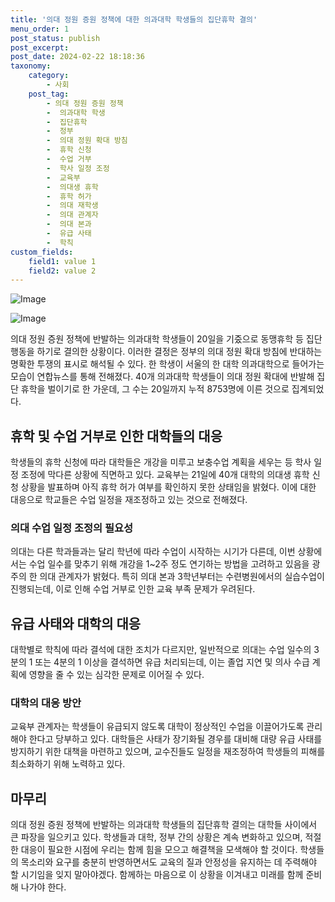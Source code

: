 ```yaml
---
title: '의대 정원 증원 정책에 대한 의과대학 학생들의 집단휴학 결의'
menu_order: 1
post_status: publish
post_excerpt: 
post_date: 2024-02-22 18:18:36
taxonomy:
    category:
        - 사회
    post_tag:
        - 의대 정원 증원 정책
        -  의과대학 학생
        -  집단휴학
        -  정부
        -  의대 정원 확대 방침
        -  휴학 신청
        -  수업 거부
        -  학사 일정 조정
        -  교육부
        -  의대생 휴학
        -  휴학 허가
        -  의대 재학생
        -  의대 관계자
        -  의대 본과
        -  유급 사태
        -  학칙
custom_fields:
    field1: value 1
    field2: value 2
---
```


![Image](https://imgnews.pstatic.net/image/028/2024/02/21/0002677830_001_20240222081703800.jpg?type=w647)

![Image](https://imgnews.pstatic.net/image/028/2024/02/21/0002677830_002_20240222081703828.jpg?type=w647)

의대 정원 증원 정책에 반발하는 의과대학 학생들이 20일을 기줐으로 동맹휴학 등 집단행동을 하기로 결의한 상황이다. 이러한 결정은 정부의 의대 정원 확대 방침에 반대하는 명확한 투쟁의 표시로 해석될 수 있다. 한 학생이 서울의 한 대학 의과대학으로 들어가는 모습이 연합뉴스를 통해 전해졌다. 40개 의과대학 학생들이 의대 정원 확대에 반발해 집단 휴학을 벌이기로 한 가운데, 그 수는 20일까지 누적 8753명에 이른 것으로 집계되었다.
## 휴학 및 수업 거부로 인한 대학들의 대응
학생들의 휴학 신청에 따라 대학들은 개강을 미루고 보충수업 계획을 세우는 등 학사 일정 조정에 막다른 상황에 직면하고 있다. 교육부는 21일에 40개 대학의 의대생 휴학 신청 상황을 발표하며 아직 휴학 허가 여부를 확인하지 못한 상태임을 밝혔다. 이에 대한 대응으로 학교들은 수업 일정을 재조정하고 있는 것으로 전해졌다.
### 의대 수업 일정 조정의 필요성
의대는 다른 학과들과는 달리 학년에 따라 수업이 시작하는 시기가 다른데, 이번 상황에서는 수업 일수를 맞추기 위해 개강을 1~2주 정도 연기하는 방법을 고려하고 있음을 광주의 한 의대 관계자가 밝혔다. 특히 의대 본과 3학년부터는 수련병원에서의 실습수업이 진행되는데, 이로 인해 수업 거부로 인한 교육 부족 문제가 우려된다.
## 유급 사태와 대학의 대응
대학별로 학칙에 따라 결석에 대한 조치가 다르지만, 일반적으로 의대는 수업 일수의 3분의 1 또는 4분의 1 이상을 결석하면 유급 처리되는데, 이는 졸업 지연 및 의사 수급 계획에 영향을 줄 수 있는 심각한 문제로 이어질 수 있다.
### 대학의 대응 방안
교육부 관계자는 학생들이 유급되지 않도록 대학이 정상적인 수업을 이끌어가도록 관리해야 한다고 당부하고 있다. 대학들은 사태가 장기화될 경우를 대비해 대량 유급 사태를 방지하기 위한 대책을 마련하고 있으며, 교수진들도 일정을 재조정하여 학생들의 피해를 최소화하기 위해 노력하고 있다.
## 마무리
의대 정원 증원 정책에 반발하는 의과대학 학생들의 집단휴학 결의는 대학들 사이에서 큰 파장을 일으키고 있다. 학생들과 대학, 정부 간의 상황은 계속 변화하고 있으며, 적절한 대응이 필요한 시점에 우리는 함께 힘을 모으고 해결책을 모색해야 할 것이다. 학생들의 목소리와 요구를 충분히 반영하면서도 교육의 질과 안정성을 유지하는 데 주력해야 할 시기임을 잊지 말아야겠다. 함께하는 마음으로 이 상황을 이겨내고 미래를 함께 준비해 나가야 한다.
